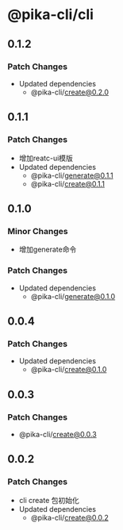 # @pika-cli/cli

## 0.1.2

### Patch Changes

- Updated dependencies
  - @pika-cli/create@0.2.0

## 0.1.1

### Patch Changes

- 增加reatc-ui模版
- Updated dependencies
  - @pika-cli/generate@0.1.1
  - @pika-cli/create@0.1.1

## 0.1.0

### Minor Changes

- 增加generate命令

### Patch Changes

- Updated dependencies
  - @pika-cli/generate@0.1.0

## 0.0.4

### Patch Changes

- Updated dependencies
  - @pika-cli/create@0.1.0

## 0.0.3

### Patch Changes

- @pika-cli/create@0.0.3

## 0.0.2

### Patch Changes

- cli create 包初始化
- Updated dependencies
  - @pika-cli/create@0.0.2

